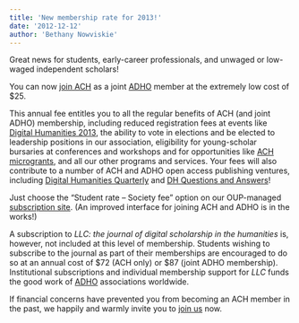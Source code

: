 ```yaml
---
title: 'New membership rate for 2013!'
date: '2012-12-12'
author: 'Bethany Nowviskie'
---
```

Great news for students, early-career professionals, and unwaged or low-waged independent scholars!

You can now [join ACH](https://members.ach.org/) as a joint [ADHO](http://adho.org) member at the extremely low cost of $25.  

This annual fee entitles you to all the regular benefits of ACH (and joint ADHO) membership, including reduced registration fees at events like [Digital Humanities 2013](http://dh2013.unl.edu), the ability to vote in elections and be elected to leadership positions in our association, eligibility for young-scholar bursaries at conferences and workshops and for opportunities like [ACH microgrants](/news/2012/04/ach-announces-microgrants-winners), and all our other programs and services. Your fees will also contribute to a number of ACH and ADHO open access publishing ventures, including [Digital Humanities Quarterly](http://digitalhumanities.org/dhq/) and [DH Questions and Answers](http://digitalhumanities.org/answers)!

Just choose the “Student rate – Society fee” option on our OUP-managed [subscription site](http://www.oxfordjournals.org/our_journals/litlin/access_purchase/price_list.html). (An improved interface for joining ACH and ADHO is in the works!)

A subscription to *LLC: the journal of digital scholarship in the humanities* is, however, not included at this level of membership. Students wishing to subscribe to the journal as part of their memberships are encouraged to do so at an annual cost of $72 (ACH only) or $87 (joint ADHO membership). Institutional subscriptions and individual membership support for *LLC* funds the good work of [ADHO](http://digitalhumanities.org) associations worldwide.

If financial concerns have prevented you from becoming an ACH member in the past, we happily and warmly invite you to [join us](https://members.ach.org/) now.